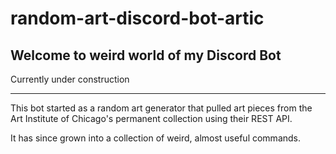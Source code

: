 # random-art-discord-bot-artic

## Welcome to weird world of my Discord Bot

Currently under construction

--- 
This bot started as a random art generator that pulled art pieces from the Art Institute of Chicago's permanent collection using their REST API.

It has since grown into a collection of weird, almost useful commands.
